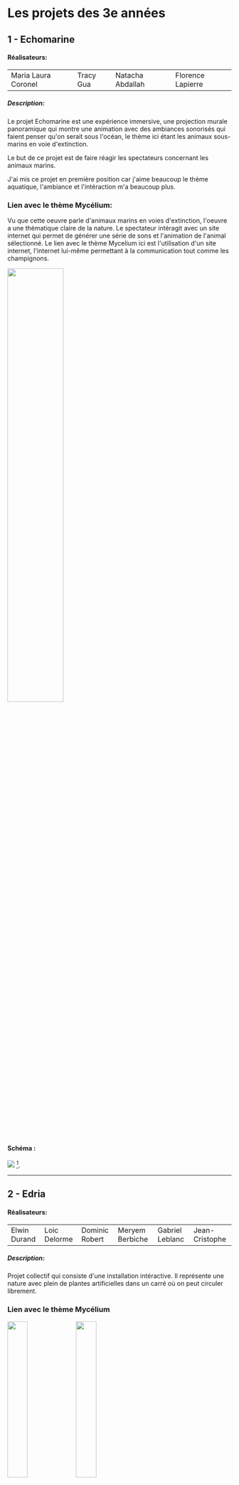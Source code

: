 # Les projets des 3e années

## 1 - Echomarine

#### Réalisateurs:
<table>
  <tr>
    <td>
Maria Laura Coronel
    </td>
    <td>
Tracy Gua
       </td>
    <td>
Natacha Abdallah
      </td>
    <td>
Florence Lapierre
      </td>
  </tr>   
  </table>
  
  ##### Description:
Le projet Echomarine est une expérience immersive, une projection murale panoramique qui montre une animation avec des ambiances sonorisés qui faient penser qu'on serait sous l'océan, le thème ici étant les animaux sous-marins en voie d'extinction. 

Le but de ce projet est de faire réagir les spectateurs concernant les animaux marins.

J'ai mis ce projet en première position car j'aime beaucoup le thème aquatique, l'ambiance et l'intéraction m'a beaucoup plus.


### Lien avec le thème Mycélium:
Vu que cette oeuvre parle d'animaux marins en voies d'extinction, l'oeuvre a une thèmatique claire de la nature. Le spectateur intéragit avec un site internet qui permet de générer une série de sons et l'animation de l'animal sélectionné. Le lien avec le thème Mycelium ici est l'utilisation d'un site internet, l'internet lui-même permettant à la communication tout comme les champignons.


<img src="Photos/Echo_marine_01.jpg"  style=" width: 50%; display: inline">



#### Schéma :

<img src="https://github.com/Timingmerkat83/H23_V13_inspirations_proulx/blob/3c63b9d6d00404856c03d1122c920f6f4a6fc9a7/Mycelium/Photos/EchoMarine_sch%C3%A9ma.png"> [^1].



---

## 2 - Edria
#### Réalisateurs:
<table>
  <tr>
    <td>
Elwin Durand
    </td>
    <td>
Loic Delorme
       </td>
    <td>
Dominic Robert
      </td>
    <td>
Meryem Berbiche
      </td>
    <td>
Gabriel Leblanc
      </td>
    <td>
Jean-Cristophe
  </td>
  </tr>
  </table>
  
  ##### Description: 
  Projet collectif qui consiste d'une installation intéractive. Il représente une nature avec plein de plantes artificielles dans un carré où on peut circuler librement. 
  
### Lien avec le thème Mycélium  

  <img src="Photos/Edria_prototype_01.jpg"  align="left" style=" width: 30%;">
    <img src="Photos/Edria_prototype_03.jpg"  style=" width: 30%;"  >
    

    
  
  - [Leur site web](https://tim-montmorency.com/2023/projets/ENTRE-FUNGUS/docs/web/index.html)


#### Schéma :
<img src="Photos/schema_electrique.png" style="width: 90%"> [^2].


  
---


## 3 - Nexum / Boucler la boucle

#### Équipe du projet

<table>
  <tr>
    <td>
Sabrina Laforest
    </td>
    <td>
Sébastien Reilly
       </td>
    <td>
Maxime Des Lauriers
      </td>
    <td>
Alexandre Daniel
      </td>
  </tr>   
  </table>
  
  #### Description: 
Nexum est une expérience lumineuse de type immersive et interactive, une ambiance harmonieuse et musicale lorsque l'on se promène entre le chemin de lumière. La nature et l'aspect biologique est bien démontré.

On a pu voir dans le studio une sorte de prototype de leur chemin lumineux. Nous avons pu expérimenter leur projet. Leurs chemins s'illuminent et émettent de l'ambience sonore lorsque l'individue passe à travers le chemin grâce à des capteurs de mouvement.
  
### Lien avec le thème Mycélium

  <img src="Photos/Boucler_la_boucle_01.jpg"  style=" width: 30%; display: inline">



#### Schéma :

<img src="https://github.com/Timingmerkat83/H23_V13_inspirations_proulx/blob/14bc5e19d8be3cfbcb816645c99008609a9d5cc2/Mycelium/Photos/Nexum_sch%C3%A9ma.png"> [^3]



---


## 4 - Luma Sol

#### Équipe du projet:
<table>
  <tr>
    <td>
Skayla Stimphil
    </td>
    <td>
Michael Simard
       </td>
    <td>
Pénélope Morrisson
      </td>
    <td>
Éloise Gagné
      </td>
  </tr>   
  </table>
  
   <img src="Photos/LumaSol_01.jpg"  style=" width: 30%; display: inline">
  

##### Description:
Ce projet intéractif consite à pédaler sur un vélo stationnaire permettant de générer de l'énergie vers des lumières attachés dans un arbre. Le but du projet est de partager le message qu'il y a un mode de vie écologique et qu'il y a plein de techniques à mieux prendre soin de la nature.

On pouvait voir dans le studio le vélo stationnaire pas brancher à rien, car l'équipe venait de recevoir l'équipement de câbles et lumières qu'ils avaient besoins pour le projet.

### Lien avec le thème Mycélium

#### Schéma :

<img src="https://github.com/Timingmerkat83/H23_V13_inspirations_proulx/blob/3c63b9d6d00404856c03d1122c920f6f4a6fc9a7/Mycelium/Photos/Sch%C3%A9ma_LumaSol.png"> [^4].

---

## 5 - Zodie-Gal

#### Réalisateur: 
<table>
  <tr>
    <td>
      Yara Abdanor
    </td>
  </tr>
  </table>

##### Description: 
Le projet ici est un jeu Web intéractif. L'individue doit aider une jeune fille à survivre et à tuer des créatures.

On a aucune connaissance visuelle de ce projet dû à l'absence de la réalisateure. Mais sur son site de préproduction, il est expliqué que le projet est censé être un jeu intéractif accessible au public.

J'ai mis ce projet en dernière position car j'ai essayé le jeu, j'ai bien aimé, le concept est unique comparé aux autres projets, mais j'aurais aimé que la personne soit là pour expliquer le scénario de son jeu et son projet.

Le jeu est compliqué à comprendre car il n'a pas vraiment de dialogue ou comment la jeune fille s'est trouvé dans un endroit pareille. J'ai beaucoup aimé le style de dessin, même si les dessins paraient tous comme un croquis, c'est difficile d'identifier qu'est-ce qui est quoi ou de savoir qu'est-ce qui se passe dans l'image. Les dessins n'ont pas d'animation, bon c'est un détail, l'animation visuel (particules, etc.) est bien.

### Lien avec le thème Mycélium
Aucune idée


#### Schéma :
<img src="Photos/Zodie-gal_schéma.png" style="width: 45%;" height="auto" align="left" display="inline-block">
<img src="Photos/Zodie-gal_schéma_02.png" style="width: 45%;" height="auto" align="left" display="inline-block"> [^5].


---


## 3 cours du programmes incontournables pour réaliser les projets
- Objets interactifs
- Traitement audiovisuel, permettant de réaliser tout les effets audiovisuels.
- Installation Multimédia


# [Mon projet préféré](H23_V13_inspirations_proulx/Mycelium/Oeuvre_Favori.md)

---

## Technique ou composante technologique

Principallement MadMapper, c'est un logiciel qui a été utilisé par la majorité des équipes auquel je ne suis pas du tout familier. Il sert à la cartographie vidéo et affichage LED [^6]. Très professionnel dans le milieu des arts multimédias.


##### Liste des références:
[^1]: Boucler la boucle https://tim-montmorency.com/2023/projets/Boucler-la-boucle/docs/web/preproduction.html
[^2]: Schéma EDRIA https://tim-montmorency.com/2023/projets/EDRIA/docs/web/preproduction.html#sch%C3%A9mas-ou-plans-techniques
[^3]: Schéma Echomarine https://tim-montmorency.com/2023/projets/Echomarine/docs/web/preproduction.html
[^4]: Schéma Luma-sol https://tim-montmorency.com/2023/projets/LumaSol/docs/web/preproduction.html
[^5]: Schéma Zodie-gal https://tim-montmorency.com/2023/projets/Zodie-Gal/docs/web/preproduction.html
[^6]: MadMapper https://madmapper.com/madmapper/software

